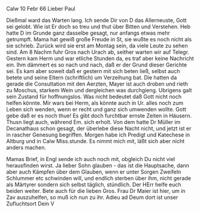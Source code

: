  Calw 10 Febr 66
Lieber Paul

Dießmal ward das Warten lang. Ich sende Dir von D das Allerneuste, Gott sei gelobt. Wie ist Er doch so treu und thut über Bitten und Verstehen. Heb hatte D im Grunde ganz dasselbe gesagt, nur anfangs etwas mehr getrumpft. Mama hat gewiß große Freude in St, sie wußte es noch nicht als sie schrieb. Zurück wird sie erst am Montag sein, da viele Leute zu sehen sind. 
Am 8 Nachm fuhr Gros nach Urach ab, seither warten wir auf Telegr. Gestern kam Herm und war etliche Stunden da, es traf aber keine Nachricht ein. Ihm dämmert es so nach und nach, daß er der Grund dieser Gerichte sei. Es kam aber soweit daß er gestern mit sich beten ließ, selbst auch betete und seine Eltern (schriftlich) um Verzeihung bat. Die hatten da gerade die Consultation mit den Aerzten, Mayer ist auch droben und rieth zu Moschus, starkem Wein und dergleichen was durchgieng. Ubrigens galt sein Zustand für hoffnungslos. Was nicht bedeutet daß Gott nicht noch helfen könnte. Mir wars bei Herm, als könnte auch in Ur. alles noch zum Leben sich wenden, wenn er recht und ganz sich umwenden wollte. Gott gebe daß er es noch thue! 
Es gibt doch furchtbar ernste Zeiten in Häusern. Thusn liegt auch, während Em. sich erholt. Von dem hatte Dr Müller im Decanathaus schon gesagt, der überlebe diese Nacht nicht, und jetzt ist er in rascher Genesung begriffen. 
Morgen habe ich Predigt und Katechese in Altburg und in Calw Miss.stunde. Es nimmt mich mit, läßt sich aber nicht anders machen.

Mamas Brief, in Engl sende ich auch noch mit, obgleich Du nicht viel herausfinden wirst. Ja lieber Sohn glauben - das ist die Hauptsache, dann aber auch Kämpfen über dem Glauben, wenn er unter Sorgen Zweifeln Schlummer etc schwinden will, und endlich sterben über ihm, nicht gerade als Märtyrer sondern sich selbst täglich, stündlich. Der HErr helfe euch beiden weiter. Bete auch für die lieben Gros. Frau Dr Maier ist hier, um in Zav auszuhelfen, so muß ich nun zu ihr. Adieu ad Deum dort ist unser Zufluchtsort  Dein V
